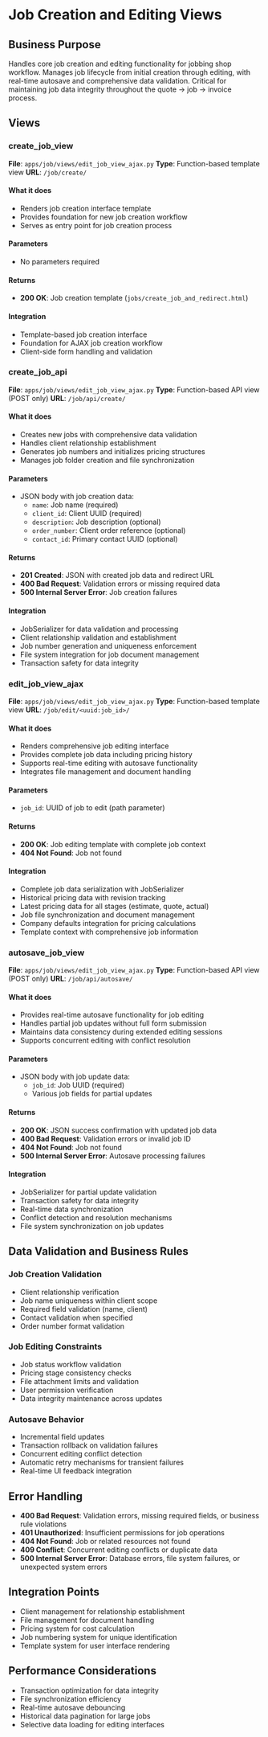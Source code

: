 # Job Creation and Editing Views

## Business Purpose
Handles core job creation and editing functionality for jobbing shop workflow. Manages job lifecycle from initial creation through editing, with real-time autosave and comprehensive data validation. Critical for maintaining job data integrity throughout the quote → job → invoice process.

## Views

### create_job_view
**File**: `apps/job/views/edit_job_view_ajax.py`
**Type**: Function-based template view
**URL**: `/job/create/`

#### What it does
- Renders job creation interface template
- Provides foundation for new job creation workflow
- Serves as entry point for job creation process

#### Parameters
- No parameters required

#### Returns
- **200 OK**: Job creation template (`jobs/create_job_and_redirect.html`)

#### Integration
- Template-based job creation interface
- Foundation for AJAX job creation workflow
- Client-side form handling and validation

### create_job_api
**File**: `apps/job/views/edit_job_view_ajax.py`
**Type**: Function-based API view (POST only)
**URL**: `/job/api/create/`

#### What it does
- Creates new jobs with comprehensive data validation
- Handles client relationship establishment
- Generates job numbers and initializes pricing structures
- Manages job folder creation and file synchronization

#### Parameters
- JSON body with job creation data:
  - `name`: Job name (required)
  - `client_id`: Client UUID (required)
  - `description`: Job description (optional)
  - `order_number`: Client order reference (optional)
  - `contact_id`: Primary contact UUID (optional)

#### Returns
- **201 Created**: JSON with created job data and redirect URL
- **400 Bad Request**: Validation errors or missing required data
- **500 Internal Server Error**: Job creation failures

#### Integration
- JobSerializer for data validation and processing
- Client relationship validation and establishment
- Job number generation and uniqueness enforcement
- File system integration for job document management
- Transaction safety for data integrity

### edit_job_view_ajax
**File**: `apps/job/views/edit_job_view_ajax.py`
**Type**: Function-based template view
**URL**: `/job/edit/<uuid:job_id>/`

#### What it does
- Renders comprehensive job editing interface
- Provides complete job data including pricing history
- Supports real-time editing with autosave functionality
- Integrates file management and document handling

#### Parameters
- `job_id`: UUID of job to edit (path parameter)

#### Returns
- **200 OK**: Job editing template with complete job context
- **404 Not Found**: Job not found

#### Integration
- Complete job data serialization with JobSerializer
- Historical pricing data with revision tracking
- Latest pricing data for all stages (estimate, quote, actual)
- Job file synchronization and document management
- Company defaults integration for pricing calculations
- Template context with comprehensive job information

### autosave_job_view
**File**: `apps/job/views/edit_job_view_ajax.py`
**Type**: Function-based API view (POST only)
**URL**: `/job/api/autosave/`

#### What it does
- Provides real-time autosave functionality for job editing
- Handles partial job updates without full form submission
- Maintains data consistency during extended editing sessions
- Supports concurrent editing with conflict resolution

#### Parameters
- JSON body with job update data:
  - `job_id`: Job UUID (required)
  - Various job fields for partial updates

#### Returns
- **200 OK**: JSON success confirmation with updated job data
- **400 Bad Request**: Validation errors or invalid job ID
- **404 Not Found**: Job not found
- **500 Internal Server Error**: Autosave processing failures

#### Integration
- JobSerializer for partial update validation
- Transaction safety for data integrity
- Real-time data synchronization
- Conflict detection and resolution mechanisms
- File system synchronization on job updates

## Data Validation and Business Rules

### Job Creation Validation
- Client relationship verification
- Job name uniqueness within client scope
- Required field validation (name, client)
- Contact validation when specified
- Order number format validation

### Job Editing Constraints
- Job status workflow validation
- Pricing stage consistency checks
- File attachment limits and validation
- User permission verification
- Data integrity maintenance across updates

### Autosave Behavior
- Incremental field updates
- Transaction rollback on validation failures
- Concurrent editing conflict detection
- Automatic retry mechanisms for transient failures
- Real-time UI feedback integration

## Error Handling
- **400 Bad Request**: Validation errors, missing required fields, or business rule violations
- **401 Unauthorized**: Insufficient permissions for job operations
- **404 Not Found**: Job or related resources not found
- **409 Conflict**: Concurrent editing conflicts or duplicate data
- **500 Internal Server Error**: Database errors, file system failures, or unexpected system errors

## Integration Points
- Client management for relationship establishment
- File management for document handling
- Pricing system for cost calculation
- Job numbering system for unique identification
- Template system for user interface rendering

## Performance Considerations
- Transaction optimization for data integrity
- File synchronization efficiency
- Real-time autosave debouncing
- Historical data pagination for large jobs
- Selective data loading for editing interfaces
